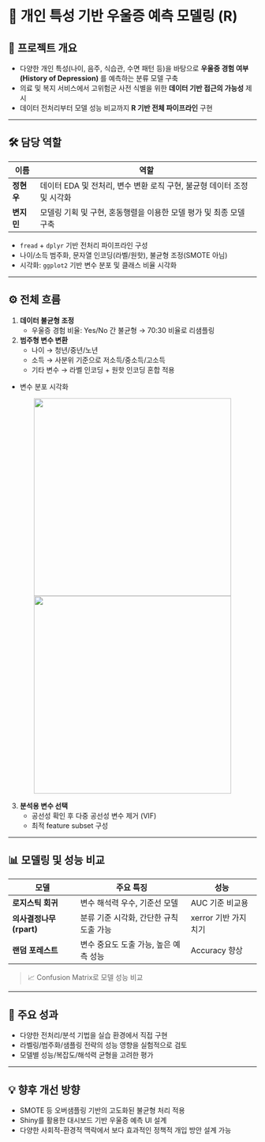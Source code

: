 # 🧠 개인 특성 기반 우울증 예측 모델링 (R)

## 🎯 프로젝트 개요

- 다양한 개인 특성(나이, 음주, 식습관, 수면 패턴 등)을 바탕으로 **우울증 경험 여부(History of Depression)** 를 예측하는 분류 모델 구축
- 의료 및 복지 서비스에서 고위험군 사전 식별을 위한 **데이터 기반 접근의 가능성** 제시
- 데이터 전처리부터 모델 성능 비교까지 **R 기반 전체 파이프라인** 구현

---

## 🛠️ 담당 역할

| 이름 | 역할 |
|------|------|
| **정현우** | 데이터 EDA 및 전처리, 변수 변환 로직 구현, 불균형 데이터 조정 및 시각화 |
| **변지민** | 모델링 기획 및 구현, 혼동행렬을 이용한 모델 평가 및 최종 모델 구축 |

- `fread` + `dplyr` 기반 전처리 파이프라인 구성
- 나이/소득 범주화, 문자열 인코딩(라벨/원핫), 불균형 조정(SMOTE 아님)
- 시각화: `ggplot2` 기반 변수 분포 및 클래스 비율 시각화

---

## ⚙️ 전체 흐름

1. **데이터 불균형 조정**
   - 우울증 경험 비율: Yes/No 간 불균형 → 70:30 비율로 리샘플링
2. **범주형 변수 변환**
   - 나이 → 청년/중년/노년
   - 소득 → 사분위 기준으로 저소득/중소득/고소득
   - 기타 변수 → 라벨 인코딩 + 원핫 인코딩 혼합 적용
- 변수 분포 시각화

<p align="center">
  <img src="https://github.com/user-attachments/assets/bba7bc78-18ce-4338-924d-61e8febf88d6" width="400"/>
  <img src="https://github.com/user-attachments/assets/32658e00-cecf-475f-8990-887e94ead21a" width="400"/>
</p>  

3. **분석용 변수 선택**
   - 공선성 확인 후 다중 공선성 변수 제거 (VIF)
   - 최적 feature subset 구성

---

## 📊 모델링 및 성능 비교

| 모델 | 주요 특징 | 성능 |
|------|-----------|------|
| **로지스틱 회귀** | 변수 해석력 우수, 기준선 모델 | AUC 기준 비교용 |
| **의사결정나무 (rpart)** | 분류 기준 시각화, 간단한 규칙 도출 가능 | xerror 기반 가지치기 |
| **랜덤 포레스트** | 변수 중요도 도출 가능, 높은 예측 성능 | Accuracy 향상 |

> 📈 Confusion Matrix로 모델 성능 비교

---

## 🧾 주요 성과

- 다양한 전처리/분석 기법을 실습 환경에서 직접 구현
- 라벨링/범주화/샘플링 전략의 성능 영향을 실험적으로 검토
- 모델별 성능/복잡도/해석력 균형을 고려한 평가

---

## 💡 향후 개선 방향

- SMOTE 등 오버샘플링 기반의 고도화된 불균형 처리 적용
- Shiny를 활용한 대시보드 기반 우울증 예측 UI 설계
- 다양한 사회적-환경적 맥락에서 보다 효과적인 정책적 개입 방안 설계 가능

